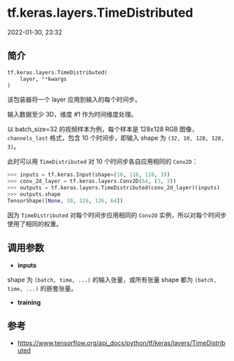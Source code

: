 # tf.keras.layers.TimeDistributed

2022-01-30, 23:32

## 简介

```python
tf.keras.layers.TimeDistributed(
    layer, **kwargs
)
```

该包装器将一个 layer 应用到输入的每个时间步。

输入数据至少 3D，维度 #1 作为时间维度处理。

以 batch_size=32 的视频样本为例，每个样本是 128x128 RGB 图像，`channels_last` 格式，包含 10 个时间步，即输入 shape 为 `(32, 10, 128, 128, 3)`。

此时可以用 `TimeDistributed` 对 10 个时间步各自应用相同的 `Conv2D`：

```python
>>> inputs = tf.keras.Input(shape=(10, 128, 128, 3))
>>> conv_2d_layer = tf.keras.layers.Conv2D(64, (3, 3))
>>> outputs = tf.keras.layers.TimeDistributed(conv_2d_layer)(inputs)
>>> outputs.shape
TensorShape([None, 10, 126, 126, 64])
```

因为 `TimeDistributed` 对每个时间步应用相同的 `Conv2D` 实例，所以对每个时间步使用了相同的权重。

## 调用参数

- **inputs**

shape 为 `(batch, time, ...)` 的输入张量，或所有张量 shape 都为 `(batch, time, ...)` 的嵌套张量。

- **training**



## 参考

- https://www.tensorflow.org/api_docs/python/tf/keras/layers/TimeDistributed
